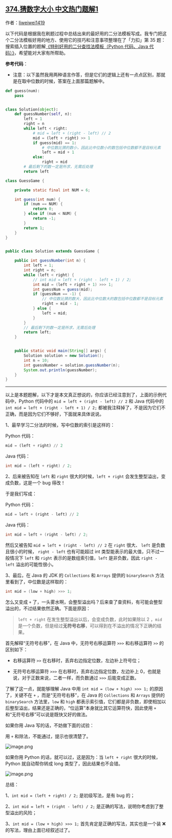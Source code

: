 ## [374.猜数字大小 中文热门题解1](https://leetcode.cn/problems/guess-number-higher-or-lower/solutions/100000/shi-fen-hao-yong-de-er-fen-cha-zhao-fa-mo-ban-pyth)

作者：[liweiwei1419](https://leetcode.cn/u/liweiwei1419)


以下代码是根据我在刷题过程中总结出来的最好用的二分法模板写成。我专门把这个二分法模板好用的地方、使用它的技巧和注意事项整理在了「力扣」第 35 题：搜索插入位置的题解[《特别好用的二分查找法模板（Python 代码、Java 代码）》](https://leetcode-cn.com/problems/search-insert-position/solution/te-bie-hao-yong-de-er-fen-cha-fa-fa-mo-ban-python-/)，希望能对大家有所帮助。

**参考代码**：

+ 注意：以下虽然我用两种语言作答，但是它们的逻辑上还有一点点区别，那就是在取中位数的时候，答案在上面那篇题解中。

```Python []
def guess(num):
    pass


class Solution(object):
    def guessNumber(self, n):
        left = 1
        right = n
        while left < right:
            # mid = left + (right - left) // 2
            mid = (left + right) >> 1
            if guess(mid) == 1:
                # 中位数比猜的数小，因此比中位数小的数包括中位数都不是目标元素
                left = mid + 1
            else:
                right = mid
        # 最后剩下的数一定是所求，无需后处理
        return left
```
```Java []
class GuessGame {

    private static final int NUM = 6;

    int guess(int num) {
        if (num == NUM) {
            return 0;
        } else if (num < NUM) {
            return -1;
        }
        return 1;
    }
}


public class Solution extends GuessGame {

    public int guessNumber(int n) {
        int left = 1;
        int right = n;
        while (left < right) {
            // int mid = left + (right - left + 1) / 2;
            int mid = (left + right + 1) >>> 1;
            int guessNum = guess(mid);
            if (guessNum == -1) {
                // 中位数比猜的数大，因此比中位数大的数包括中位数都不是目标元素
                right = mid - 1;
            } else {
                left = mid;
            }
        }
        // 最后剩下的数一定是所求，无需后处理
        return left;
    }


    public static void main(String[] args) {
        Solution solution = new Solution();
        int n = 10;
        int guessNumber = solution.guessNumber(n);
        System.out.println(guessNumber);
    }
}
```


---

以上是本题题解，以下才是本文真正想说的，你应该已经注意到了，上面的示例代码中，Python 代码中的 `mid = left + (right - left) // 2` 和 Java 代码中的 `int mid = left + (right - left + 1) / 2;` 都被我注释掉了，不是因为它们不正确，而是因为它们不够好，下面就来具体说说。

1、最早学习二分法的时候，写中位数的索引是这样的：

Python 代码：
```python
mid = (left + right) // 2
```

Java 代码：
```java
int mid = (left + right) / 2;
```

2、后来被告知在 `left` 和  `right` 很大的时候，`left + right` 会发生整型溢出，变成负数，这是一个 bug 得改！

于是我们写成：

Python 代码：
```python
mid = left + (right - left) // 2
```

Java 代码：
```java
int mid = left + (right - left) / 2;
```

然后又被告知 `mid = left + (right - left) // 2` 在 `right` 很大、 `left` 是负数且很小的时候， `right - left` 也有可能超过 int 类型能表示的最大值，只不过一般情况下 `left` 和 `right` 表示的是数组索引值，`left` 是非负数，因此 `right - left` 溢出的可能性很小。

3、最后，在 Java 的 JDK 的 `Collections` 和 `Arrays` 提供的 `binarySearch` 方法里看到了，中位数是这样取的：

```java
int mid = (low + high) >>> 1;
```

怎么又变成 `+` 了，一头雾水啊，会整型溢出吗？后来查了查资料，有可能会整型溢出的，不过结果依然正确。下面是原因：

> `left + right` 在发生整型溢出以后，会变成负数，此时如果除以 $2$ ，`mid` 是一个负数，但是经过**无符号右移**，可以得到在不溢出的情况下正确的结果。

首先解释“无符号右移”，在 Java 中，无符号右移运算符 `>>>` 和右移运算符 `>>` 的区别如下：

+ 右移运算符 `>>` 在右移时，丢弃右边指定位数，左边补上符号位；

+ 无符号右移运算符 `>>>` 在右移时，丢弃右边指定位数，左边补上 $0$，也就是说，对于正数来说，二者一样，而负数通过 `>>>` 后能变成正数。

了解了这一点，就能够理解 Java 中用 `int mid = (low + high) >>> 1;` 的原因了，关键不在 `+` ，而是“无符号右移”，在 Java 的 `Collections` 和 `Arrays` 提供的 `binarySearch` 方法里，`low` 和 `high` 都表示索引值，它们都是非负数，即使相加以后整型溢出，结果还是正确的，“位运算”本身就比其它运算符快，因此使用 `+` 和“无符号右移”可以说是既快又好的做法。

如果你用 Java 写的话，不妨做下面的试验：

用 `+` 和除法，不能通过，提示也很清楚了。

![image.png](https://pic.leetcode-cn.com/049e64ded6739e8bd6955a1d5e3ef76acc0aac0ad12909bdd58772dd6d465240-image.png)

如果你用 Python 的话，就可以过，这是因为：当 `left + right` 很大的时候，Python 就自动帮你转成 long 类型了，因此结果也不会错。 

![image.png](https://pic.leetcode-cn.com/46e50c5802c6b28bafe78c7b3ca88872139844177e929259ab5d0117ba61d52d-image.png)


总结：

1、`int mid = (left + right) / 2;` 是初级写法，是有 bug 的；

2、`int mid = left + (right - left) / 2;` 是正确的写法，说明你考虑到了整型溢出的风险；

3、`int mid = (low + high) >>> 1;` 首先肯定是正确的写法，其实也是一个装 ❌ 的写法，理由上面已经叙述过了。



